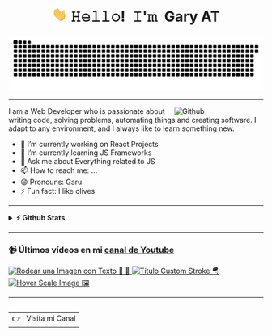 <h1 align="center"><img src="https://raw.githubusercontent.com/parth-27/parth-27/master/Hi.gif" width="30px"> 𝙷𝚎𝚕𝚕𝚘! 𝙸'𝚖 Gary AT</h1>
</h2>

<p align="center">
<img width="600" src="https://github.com/garu2/garu2/blob/main/assets/github-snake.svg" />
</p>

<hr/>
<img width="35%" align="right" alt="Github" src="https://user-images.githubusercontent.com/48678280/88862734-4903af80-d201-11ea-968b-9c939d88a37c.gif" />

I am a Web Developer who is passionate about writing code, solving problems, automating things and creating software. I adapt to any environment, and I always like to learn something new.
- 🔭 I’m currently working on React Projects
- 🌱 I’m currently learning JS Frameworks
- 💬 Ask me about Everything related to JS
- 📫 How to reach me: ...
- 😄 Pronouns: Garu
- ⚡ Fun fact: I like olives
<hr/>

<details>	
  <summary><b>⚡ Github Stats</b></summary>

  <br />
  <img height="180em" src="https://github-readme-stats.vercel.app/api?username=garu2&show_icons=true&hide_border=true&&count_private=true&include_all_commits=true" />
  <img height="180em" src="https://github-readme-stats.vercel.app/api/top-langs/?username=garu2&exclude_repo=KNN-Image-Classification&show_icons=true&hide_border=true&layout=compact&langs_count=8"/>
</details>
<hr/>

### 📹 Últimos vídeos en mi [canal de Youtube](https://www.youtube.com/channel/UC1RSlIlxEmpuN6PUplzXpNw?sub_confirmation=1)

<a href='https://youtu.be/bMen1ef_tBM' target='_blank'>
    <img width='30%' src='https://img.youtube.com/vi/bMen1ef_tBM/mqdefault.jpg' alt='Rodear una Imagen con Texto 🍎 📑' />
</a>
<a href='https://youtu.be/N3riEipKJ5Q' target='_blank'>
    <img width='30%' src='https://img.youtube.com/vi/N3riEipKJ5Q/mqdefault.jpg' alt='Título Custom Stroke 🪂' />
</a>
<a href='https://youtu.be/-V5_MN_V-8E' target='_blank'>
    <img width='30%' src='https://img.youtube.com/vi/-V5_MN_V-8E/mqdefault.jpg' alt='Hover Scale Image 🖼️' />
</a>

<hr/>
<a href="https://www.youtube.com/channel/UC1RSlIlxEmpuN6PUplzXpNw">
  <table align="right">
      <tr>
          <td>
            👉 &nbsp;&nbsp;Visita mi Canal
          </td>
      </tr>
  </table>
</a>
